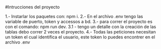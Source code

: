 #Intrucciones del proyecto

1.- Instarlar los paquetes con: npm i.
2.- En el archivo .env tengo las variable de puerto, token y accessos a bd.
3.- para correr el proyecto es con el comando: npm run dev.
    3.1 - tengo un detalle con la creación de las tablas debo correr 2 veces el proyecto.
4.- Todas las peticiones necesitan un token el cual identifica el usuario, este token lo
    puedes encontrer en el archivo .env
